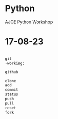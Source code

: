# Python
AJCE Python Workshop
# 17-08-23
```PYTHON Session by zameel

git
-working:

github

clone
add
commit
status
push
pull
reset
fork

```
